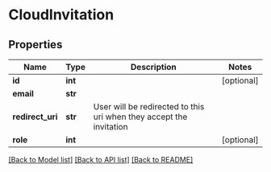 # CloudInvitation

## Properties
Name | Type | Description | Notes
------------ | ------------- | ------------- | -------------
**id** | **int** |  | [optional] 
**email** | **str** |  | 
**redirect_uri** | **str** | User will be redirected to this uri when they accept the invitation | 
**role** | **int** |  | [optional] 

[[Back to Model list]](../README.md#documentation-for-models) [[Back to API list]](../README.md#documentation-for-api-endpoints) [[Back to README]](../README.md)


